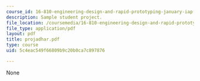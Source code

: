 ```yaml
---
course_id: 16-810-engineering-design-and-rapid-prototyping-january-iap-2007
description: Sample student project.
file_location: /coursemedia/16-810-engineering-design-and-rapid-prototyping-january-iap-2007/5c4eac549f66809b9c20b0ca7c897876_projadhar.pdf
file_type: application/pdf
layout: pdf
title: projadhar.pdf
type: course
uid: 5c4eac549f66809b9c20b0ca7c897876

---
```

None